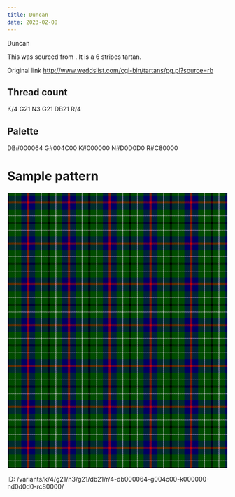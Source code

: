 ```yaml
---
title: Duncan
date: 2023-02-08
---
```

Duncan

This was sourced from <no value>.  It is a 6 stripes tartan.

Original link http://www.weddslist.com/cgi-bin/tartans/pg.pl?source=rb

## Thread count
K/4 G21 N3 G21 DB21 R/4

## Palette
DB#000064 G#004C00 K#000000 N#D0D0D0 R#C80000

# Sample pattern

![Tartan detail](tartan.png "K/4 G21 N3 G21 DB21 R/4 tartan")

ID: /variants/k/4/g21/n3/g21/db21/r/4-db000064-g004c00-k000000-nd0d0d0-rc80000/